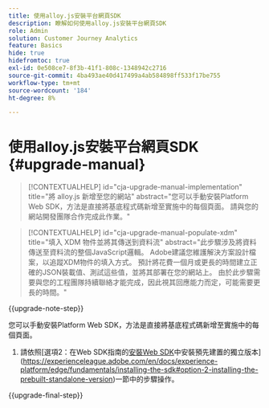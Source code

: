```yaml
---
title: 使用alloy.js安裝平台網頁SDK
description: 瞭解如何使用alloy.js安裝平台網頁SDK
role: Admin
solution: Customer Journey Analytics
feature: Basics
hide: true
hidefromtoc: true
exl-id: 0e508ce7-8f3b-41f1-808c-1348942c2716
source-git-commit: 4ba493ae40d417499a4ab584898ff533f17be755
workflow-type: tm+mt
source-wordcount: '184'
ht-degree: 8%

---
```


# 使用alloy.js安裝平台網頁SDK {#upgrade-manual}

<!-- markdownlint-disable MD034 -->

>[!CONTEXTUALHELP]
>id="cja-upgrade-manual-implementation"
>title="將 alloy.js 新增至您的網站"
>abstract="您可以手動安裝Platform Web SDK，方法是直接將基底程式碼新增至實施中的每個頁面。 請與您的網站開發團隊合作完成此作業。"

<!-- markdownlint-enable MD034 -->

<!-- markdownlint-disable MD034 -->

>[!CONTEXTUALHELP]
>id="cja-upgrade-manual-populate-xdm"
>title="填入 XDM 物件並將其傳送到資料流"
>abstract="此步驟涉及將資料傳送至資料流的整個JavaScript邏輯。 Adobe建議您維護解決方案設計檔案，以追蹤XDM物件的填入方式。 預計將花費一個月或更長的時間建立正確的JSON裝載值、測試這些值，並將其部署在您的網站上。 由於此步驟需要與您的工程團隊持續聯絡才能完成，因此視其回應能力而定，可能需要更長的時間。"

<!-- markdownlint-enable MD034 -->

{{upgrade-note-step}}

您可以手動安裝Platform Web SDK，方法是直接將基底程式碼新增至實施中的每個頁面。

1. 請依照[選項2：在Web SDK指南的[安裝Web SDK](https://experienceleague.adobe.com/en/docs/experience-platform/edge/fundamentals/installing-the-sdk)中安裝預先建置的獨立版本](https://experienceleague.adobe.com/en/docs/experience-platform/edge/fundamentals/installing-the-sdk#option-2-installing-the-prebuilt-standalone-version)一節中的步驟操作。

{{upgrade-final-step}}

